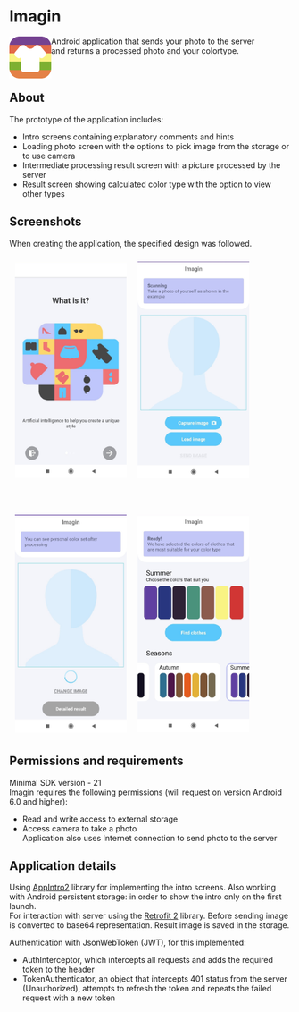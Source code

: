 # Imagin

<img src="/app/src/main/res/mipmap-hdpi/icon.png" align="left"
width="75" hspace="0" vspace="0"> 
Android application that sends your photo to the server  
and returns a processed photo and your colortype.
<br />
<br />
<br />

## About

The prototype of the application includes:
- Intro screens containing explanatory comments and hints
- Loading photo screen with the options to pick image from the storage or to use camera
- Intermediate processing result screen with a picture processed by the server
- Result screen showing calculated color type with the option to view other types

## Screenshots
When creating the application, the specified design was followed. 

[<img src="/screenshots/intro.jpg" align="left"
width="200"
    hspace="10" vspace="10">]("/screenshots/intro.jpg")
    
[<img src="/screenshots/findimage.jpg" align="center"
width="200"
    hspace="10" vspace="10">]("/screenshots/findimage.jpg")
    
<br />    
    
[<img src="/screenshots/sending.jpg" align="left"
width="200"
    hspace="10" vspace="10">]("/screenshots/sending.jpg")
    
[<img src="/screenshots/result.jpg" align="center"
width="200"
    hspace="10" vspace="10">]("/screenshots/result.jpg")

## Permissions and requirements
Minimal SDK version - 21  
Imagin requires the following permissions (will request on version Android 6.0 and higher):
- Read and write access to external storage
- Access camera to take a photo  
Application also uses Internet connection to send photo to the server

## Application details
Using [AppIntro2](https://github.com/AppIntro/AppIntro) library for implementing the intro screens. 
Also working with Android persistent storage: in order to show the intro only on the first launch.  
For interaction with server using the [Retrofit 2](https://square.github.io/retrofit/) library. 
Before sending image is converted to base64 representation. Result image is saved in the storage.  

Authentication with JsonWebToken (JWT), for this implemented:
- AuthInterceptor, which intercepts all requests and adds the required token to the header
- TokenAuthenticator, an object that intercepts 401 status from the server (Unauthorized), 
  attempts to refresh the token and repeats the failed request with a new token









